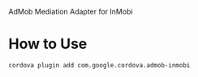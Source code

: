 
AdMob Mediation Adapter for InMobi

# How to Use #

```bash
cordova plugin add com.google.cordova.admob-inmobi
```
